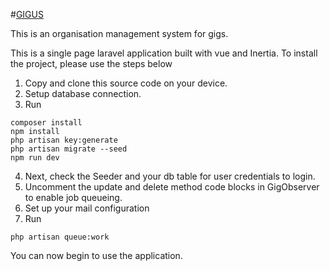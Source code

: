 #<a href="#" target="_blank">GIGUS</a>

This is an organisation management system for gigs.

This is a single page laravel application built with vue and Inertia. To install the project, please use the steps below

1. Copy and clone this source code on your device.
2. Setup database connection.
3. Run 
```
composer install
npm install
php artisan key:generate
php artisan migrate --seed
npm run dev
```
4. Next, check the Seeder and your db table for user credentials to login.
5. Uncomment the update and delete method code blocks in GigObserver to enable job queueing.
6. Set up your mail configuration
7. Run
```
php artisan queue:work
```

You can now begin to use the application.
